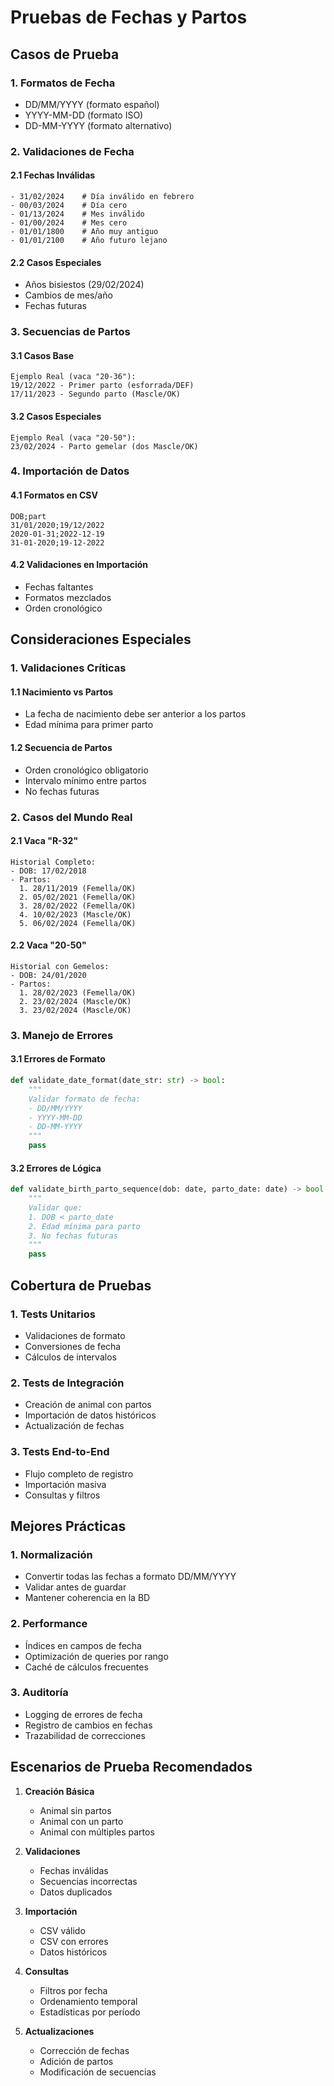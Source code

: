 # Pruebas de Fechas y Partos

## Casos de Prueba

### 1. Formatos de Fecha
- DD/MM/YYYY (formato español)
- YYYY-MM-DD (formato ISO)
- DD-MM-YYYY (formato alternativo)

### 2. Validaciones de Fecha

#### 2.1 Fechas Inválidas
```plaintext
- 31/02/2024    # Día inválido en febrero
- 00/03/2024    # Día cero
- 01/13/2024    # Mes inválido
- 01/00/2024    # Mes cero
- 01/01/1800    # Año muy antiguo
- 01/01/2100    # Año futuro lejano
```

#### 2.2 Casos Especiales
- Años bisiestos (29/02/2024)
- Cambios de mes/año
- Fechas futuras

### 3. Secuencias de Partos

#### 3.1 Casos Base
```plaintext
Ejemplo Real (vaca "20-36"):
19/12/2022 - Primer parto (esforrada/DEF)
17/11/2023 - Segundo parto (Mascle/OK)
```

#### 3.2 Casos Especiales
```plaintext
Ejemplo Real (vaca "20-50"):
23/02/2024 - Parto gemelar (dos Mascle/OK)
```

### 4. Importación de Datos

#### 4.1 Formatos en CSV
```csv
DOB;part
31/01/2020;19/12/2022
2020-01-31;2022-12-19
31-01-2020;19-12-2022
```

#### 4.2 Validaciones en Importación
- Fechas faltantes
- Formatos mezclados
- Orden cronológico

## Consideraciones Especiales

### 1. Validaciones Críticas

#### 1.1 Nacimiento vs Partos
- La fecha de nacimiento debe ser anterior a los partos
- Edad mínima para primer parto

#### 1.2 Secuencia de Partos
- Orden cronológico obligatorio
- Intervalo mínimo entre partos
- No fechas futuras

### 2. Casos del Mundo Real

#### 2.1 Vaca "R-32"
```plaintext
Historial Completo:
- DOB: 17/02/2018
- Partos:
  1. 28/11/2019 (Femella/OK)
  2. 05/02/2021 (Femella/OK)
  3. 28/02/2022 (Femella/OK)
  4. 10/02/2023 (Mascle/OK)
  5. 06/02/2024 (Femella/OK)
```

#### 2.2 Vaca "20-50"
```plaintext
Historial con Gemelos:
- DOB: 24/01/2020
- Partos:
  1. 28/02/2023 (Femella/OK)
  2. 23/02/2024 (Mascle/OK)
  3. 23/02/2024 (Mascle/OK)
```

### 3. Manejo de Errores

#### 3.1 Errores de Formato
```python
def validate_date_format(date_str: str) -> bool:
    """
    Validar formato de fecha:
    - DD/MM/YYYY
    - YYYY-MM-DD
    - DD-MM-YYYY
    """
    pass
```

#### 3.2 Errores de Lógica
```python
def validate_birth_parto_sequence(dob: date, parto_date: date) -> bool:
    """
    Validar que:
    1. DOB < parto_date
    2. Edad mínima para parto
    3. No fechas futuras
    """
    pass
```

## Cobertura de Pruebas

### 1. Tests Unitarios
- Validaciones de formato
- Conversiones de fecha
- Cálculos de intervalos

### 2. Tests de Integración
- Creación de animal con partos
- Importación de datos históricos
- Actualización de fechas

### 3. Tests End-to-End
- Flujo completo de registro
- Importación masiva
- Consultas y filtros

## Mejores Prácticas

### 1. Normalización
- Convertir todas las fechas a formato DD/MM/YYYY
- Validar antes de guardar
- Mantener coherencia en la BD

### 2. Performance
- Índices en campos de fecha
- Optimización de queries por rango
- Caché de cálculos frecuentes

### 3. Auditoría
- Logging de errores de fecha
- Registro de cambios en fechas
- Trazabilidad de correcciones

## Escenarios de Prueba Recomendados

1. **Creación Básica**
   - Animal sin partos
   - Animal con un parto
   - Animal con múltiples partos

2. **Validaciones**
   - Fechas inválidas
   - Secuencias incorrectas
   - Datos duplicados

3. **Importación**
   - CSV válido
   - CSV con errores
   - Datos históricos

4. **Consultas**
   - Filtros por fecha
   - Ordenamiento temporal
   - Estadísticas por período

5. **Actualizaciones**
   - Corrección de fechas
   - Adición de partos
   - Modificación de secuencias